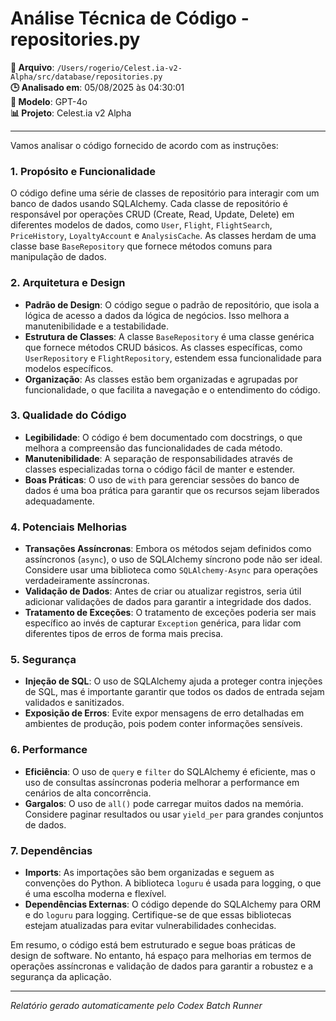 # Análise Técnica de Código - repositories.py

**📁 Arquivo**: `/Users/rogerio/Celest.ia-v2-Alpha/src/database/repositories.py`  
**🕒 Analisado em**: 05/08/2025 às 04:30:01  
**🤖 Modelo**: GPT-4o  
**📊 Projeto**: Celest.ia v2 Alpha  

---

Vamos analisar o código fornecido de acordo com as instruções:

### 1. Propósito e Funcionalidade
O código define uma série de classes de repositório para interagir com um banco de dados usando SQLAlchemy. Cada classe de repositório é responsável por operações CRUD (Create, Read, Update, Delete) em diferentes modelos de dados, como `User`, `Flight`, `FlightSearch`, `PriceHistory`, `LoyaltyAccount` e `AnalysisCache`. As classes herdam de uma classe base `BaseRepository` que fornece métodos comuns para manipulação de dados.

### 2. Arquitetura e Design
- **Padrão de Design**: O código segue o padrão de repositório, que isola a lógica de acesso a dados da lógica de negócios. Isso melhora a manutenibilidade e a testabilidade.
- **Estrutura de Classes**: A classe `BaseRepository` é uma classe genérica que fornece métodos CRUD básicos. As classes específicas, como `UserRepository` e `FlightRepository`, estendem essa funcionalidade para modelos específicos.
- **Organização**: As classes estão bem organizadas e agrupadas por funcionalidade, o que facilita a navegação e o entendimento do código.

### 3. Qualidade do Código
- **Legibilidade**: O código é bem documentado com docstrings, o que melhora a compreensão das funcionalidades de cada método.
- **Manutenibilidade**: A separação de responsabilidades através de classes especializadas torna o código fácil de manter e estender.
- **Boas Práticas**: O uso de `with` para gerenciar sessões do banco de dados é uma boa prática para garantir que os recursos sejam liberados adequadamente.

### 4. Potenciais Melhorias
- **Transações Assíncronas**: Embora os métodos sejam definidos como assíncronos (`async`), o uso de SQLAlchemy síncrono pode não ser ideal. Considere usar uma biblioteca como `SQLAlchemy-Async` para operações verdadeiramente assíncronas.
- **Validação de Dados**: Antes de criar ou atualizar registros, seria útil adicionar validações de dados para garantir a integridade dos dados.
- **Tratamento de Exceções**: O tratamento de exceções poderia ser mais específico ao invés de capturar `Exception` genérica, para lidar com diferentes tipos de erros de forma mais precisa.

### 5. Segurança
- **Injeção de SQL**: O uso de SQLAlchemy ajuda a proteger contra injeções de SQL, mas é importante garantir que todos os dados de entrada sejam validados e sanitizados.
- **Exposição de Erros**: Evite expor mensagens de erro detalhadas em ambientes de produção, pois podem conter informações sensíveis.

### 6. Performance
- **Eficiência**: O uso de `query` e `filter` do SQLAlchemy é eficiente, mas o uso de consultas assíncronas poderia melhorar a performance em cenários de alta concorrência.
- **Gargalos**: O uso de `all()` pode carregar muitos dados na memória. Considere paginar resultados ou usar `yield_per` para grandes conjuntos de dados.

### 7. Dependências
- **Imports**: As importações são bem organizadas e seguem as convenções do Python. A biblioteca `loguru` é usada para logging, o que é uma escolha moderna e flexível.
- **Dependências Externas**: O código depende do SQLAlchemy para ORM e do `loguru` para logging. Certifique-se de que essas bibliotecas estejam atualizadas para evitar vulnerabilidades conhecidas.

Em resumo, o código está bem estruturado e segue boas práticas de design de software. No entanto, há espaço para melhorias em termos de operações assíncronas e validação de dados para garantir a robustez e a segurança da aplicação.

---

*Relatório gerado automaticamente pelo Codex Batch Runner*
